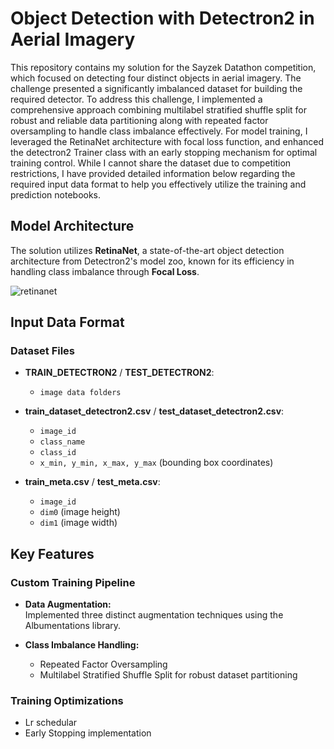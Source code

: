 # Object Detection with Detectron2 in Aerial Imagery 

This repository contains my solution for the Sayzek Datathon competition, which focused on detecting four distinct objects in aerial imagery. The challenge presented a significantly imbalanced dataset for building the required detector. To address this challenge, I implemented a comprehensive approach combining multilabel stratified shuffle split for robust and reliable data partitioning along with repeated factor oversampling to handle class imbalance effectively. For model training, I leveraged the RetinaNet architecture with focal loss function, and enhanced the detectron2 Trainer class with an early stopping mechanism for optimal training control. While I cannot share the dataset due to competition restrictions, I have provided detailed information below regarding the required input data format to help you effectively utilize the training and prediction notebooks.

## Model Architecture

The solution utilizes **RetinaNet**, a state-of-the-art object detection architecture from Detectron2's model zoo, known for its efficiency in handling class imbalance through **Focal Loss**.

![retinanet](https://github.com/user-attachments/assets/ac04def7-d74a-46d2-b940-f7cddeeea0e0)

## Input Data Format

### Dataset Files

- **TRAIN_DETECTRON2** / **TEST_DETECTRON2**:
  - `image data folders`

- **train_dataset_detectron2.csv** / **test_dataset_detectron2.csv**:
  - `image_id`
  - `class_name`
  - `class_id`
  - `x_min, y_min, x_max, y_max` (bounding box coordinates)

- **train_meta.csv** / **test_meta.csv**:
  - `image_id`
  - `dim0` (image height)
  - `dim1` (image width)

## Key Features

### Custom Training Pipeline

- **Data Augmentation:**  
  Implemented three distinct augmentation techniques using the Albumentations library.
  
- **Class Imbalance Handling:**
  - Repeated Factor Oversampling
  - Multilabel Stratified Shuffle Split for robust dataset partitioning

### Training Optimizations

- Lr schedular
- Early Stopping implementation  


